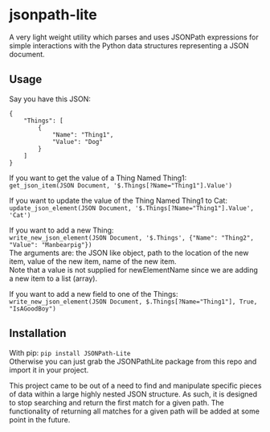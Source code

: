 # jsonpath-lite
A very light weight utility which parses and uses JSONPath expressions for simple interactions with the Python data structures representing a JSON document.

## Usage
Say you have this JSON:
```
{
    "Things": [
        {
            "Name": "Thing1",
            "Value": "Dog"
        }
    ]
}
```
If you want to get the value of a Thing Named Thing1:  
`get_json_item(JSON Document, '$.Things[?Name="Thing1"].Value')`

If you want to update the value of the Thing Named Thing1 to Cat:  
`update_json_element(JSON Document, '$.Things[?Name="Thing1"].Value', 'Cat')`

If you want to add a new Thing:  
`write_new_json_element(JSON Document, '$.Things', {"Name": "Thing2", "Value": "Manbearpig"})`  
The arguments are: the JSON like object, path to the location of the new item, value of the new item, name of the new item.  
Note that a value is not supplied for newElementName since we are adding a new item to a list (array).

If you want to add a new field to one of the Things:  
`write_new_json_element(JSON Document, $.Things[?Name="Thing1"], True, "IsAGoodBoy")`

## Installation
With pip:
`pip install JSONPath-Lite`  
Otherwise you can just grab the JSONPathLite package from this repo and import it in your project. 

This project came to be out of a need to find and manipulate specific pieces of data within a large highly nested JSON structure. As such, it is designed to stop searching and return the first match for a given path. The functionality of returning all matches for a given path will be added at some point in the future. 
